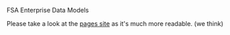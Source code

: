FSA Enterprise Data Models

Please take a look at the [pages site](https://foodstandardsagency.github.io/enterprise-data-models/) as it's much more readable. (we think)

